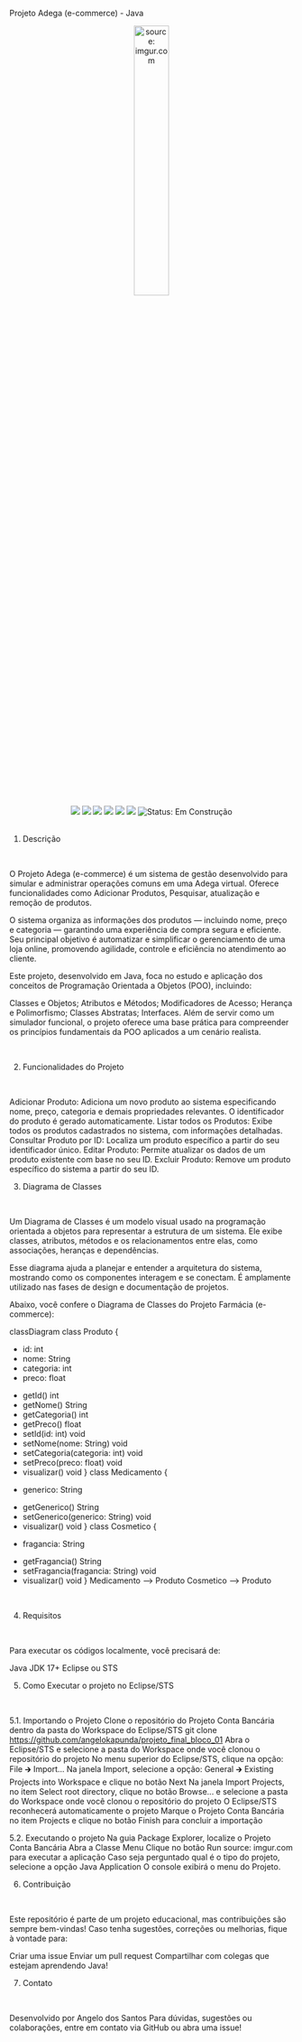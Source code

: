 Projeto Adega (e-commerce) - Java
<br />
<div align="center"> <img src="https://i.imgur.com/IaD4lwg.png" title="source: imgur.com" width="35%"/> </div>
<br />

<div align="center"> <img src="https://img.shields.io/github/languages/top/rafaelq80/aulas_java_t82?style=flat-square" /> <img src="https://img.shields.io/github/repo-size/rafaelq80/aulas_java_t82?style=flat-square" /> <img src="https://img.shields.io/github/languages/count/rafaelq80/aulas_java_t82?style=flat-square" /> <img src="https://img.shields.io/github/last-commit/rafaelq80/aulas_java_t82?style=flat-square" /> <img src="https://img.shields.io/github/issues/rafaelq80/aulas_java_t82?style=flat-square" /> <img src="https://img.shields.io/github/issues-pr/rafaelq80/aulas_java_t82?style=flat-square" /> <img src="https://img.shields.io/badge/status-construção-yellow" alt="Status: Em Construção"> </div>
<br />

1. Descrição
<br />

O Projeto Adega (e-commerce) é um sistema de gestão desenvolvido para simular e administrar operações comuns em uma Adega virtual. Oferece funcionalidades como Adicionar Produtos, Pesquisar, atualização e remoção de produtos.

O sistema organiza as informações dos produtos — incluindo nome, preço e categoria — garantindo uma experiência de compra segura e eficiente. Seu principal objetivo é automatizar e simplificar o gerenciamento de uma loja online, promovendo agilidade, controle e eficiência no atendimento ao cliente.

Este projeto, desenvolvido em Java, foca no estudo e aplicação dos conceitos de Programação Orientada a Objetos (POO), incluindo:

Classes e Objetos;
Atributos e Métodos;
Modificadores de Acesso;
Herança e Polimorfismo;
Classes Abstratas;
Interfaces.
Além de servir como um simulador funcional, o projeto oferece uma base prática para compreender os princípios fundamentais da POO aplicados a um cenário realista.

<br />

2. Funcionalidades do Projeto
<br />

Adicionar Produto: Adiciona um novo produto ao sistema especificando nome, preço, categoria e demais propriedades relevantes. O identificador do produto é gerado automaticamente.
Listar todos os Produtos: Exibe todos os produtos cadastrados no sistema, com informações detalhadas.
Consultar Produto por ID: Localiza um produto específico a partir do seu identificador único.
Editar Produto: Permite atualizar os dados de um produto existente com base no seu ID.
Excluir Produto: Remove um produto específico do sistema a partir do seu ID.
<br />

3. Diagrama de Classes
<br />

Um Diagrama de Classes é um modelo visual usado na programação orientada a objetos para representar a estrutura de um sistema. Ele exibe classes, atributos, métodos e os relacionamentos entre elas, como associações, heranças e dependências.

Esse diagrama ajuda a planejar e entender a arquitetura do sistema, mostrando como os componentes interagem e se conectam. É amplamente utilizado nas fases de design e documentação de projetos.

Abaixo, você confere o Diagrama de Classes do Projeto Farmácia (e-commerce):

classDiagram
class Produto {
  - id: int
  - nome: String
  - categoria: int
  - preco: float
  + getId() int
  + getNome() String
  + getCategoria() int
  + getPreco() float
  + setId(id: int) void
  + setNome(nome: String) void
  + setCategoria(categoria: int) void
  + setPreco(preco: float) void
  + visualizar() void
}
class Medicamento {
  - generico: String
  + getGenerico() String
  + setGenerico(generico: String) void
  + visualizar() void
}
class Cosmetico {
  - fragancia: String
  + getFragancia() String
  + setFragancia(fragancia: String) void
  + visualizar() void
}
Medicamento --> Produto
Cosmetico --> Produto
<br />

4. Requisitos
<br />

Para executar os códigos localmente, você precisará de:

Java JDK 17+
Eclipse ou STS
<br />

5. Como Executar o projeto no Eclipse/STS
<br />

5.1. Importando o Projeto
Clone o repositório do Projeto Conta Bancária dentro da pasta do Workspace do Eclipse/STS
git clone https://github.com/angelokapunda/projeto_final_bloco_01
Abra o Eclipse/STS e selecione a pasta do Workspace onde você clonou o repositório do projeto
No menu superior do Eclipse/STS, clique na opção: File 🡲 Import...
Na janela Import, selecione a opção: General 🡲 Existing Projects into Workspace e clique no botão Next
Na janela Import Projects, no item Select root directory, clique no botão Browse... e selecione a pasta do Workspace onde você clonou o repositório do projeto
O Eclipse/STS reconhecerá automaticamente o projeto
Marque o Projeto Conta Bancária no item Projects e clique no botão Finish para concluir a importação
<br />

5.2. Executando o projeto
Na guia Package Explorer, localize o Projeto Conta Bancária
Abra a Classe Menu
Clique no botão Run source: imgur.com para executar a aplicação
Caso seja perguntado qual é o tipo do projeto, selecione a opção Java Application
O console exibirá o menu do Projeto.
<br />

6. Contribuição
<br />

Este repositório é parte de um projeto educacional, mas contribuições são sempre bem-vindas! Caso tenha sugestões, correções ou melhorias, fique à vontade para:

Criar uma issue
Enviar um pull request
Compartilhar com colegas que estejam aprendendo Java!
<br />

7. Contato
<br />

Desenvolvido por Angelo dos Santos Para dúvidas, sugestões ou colaborações, entre em contato via GitHub ou abra uma issue!
